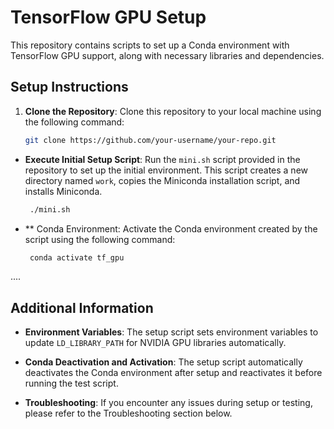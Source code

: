 # TensorFlow GPU Setup

This repository contains scripts to set up a Conda environment with TensorFlow GPU support, along with necessary libraries and dependencies.

## Setup Instructions

1. **Clone the Repository**: Clone this repository to your local machine using the following command:

   ```bash
   git clone https://github.com/your-username/your-repo.git
- **Execute Initial Setup Script**: Run the `mini.sh` script provided in the repository to set up the initial environment. This script creates a new directory named `work`, copies the Miniconda installation script, and installs Miniconda.

   ```bash
    ./mini.sh

- ** Conda Environment: Activate the Conda environment created by the script using the following command:
   ```bash
    conda activate tf_gpu
....



## Additional Information

- **Environment Variables**: The setup script sets environment variables to update `LD_LIBRARY_PATH` for NVIDIA GPU libraries automatically.
  
- **Conda Deactivation and Activation**: The setup script automatically deactivates the Conda environment after setup and reactivates it before running the test script.
  
- **Troubleshooting**: If you encounter any issues during setup or testing, please refer to the Troubleshooting section below.

